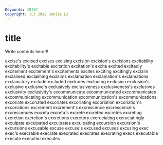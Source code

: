 ```yaml
---
Keywords: 19707
Copyright: (C) 2020 Junjie Li
---
```


# title

Write contents here!!!

excise's 
excised
excises 
excising 
excision 
excision's 
excisions 
excitability 
excitability's 
excitable 
excitation 
excitation's
excite 
excited 
excitedly 
excitement 
excitement's 
excitements 
excites 
exciting 
excitingly 
exclaim
exclaimed 
exclaiming 
exclaims 
exclamation 
exclamation's 
exclamations 
exclamatory 
exclude 
excluded 
excludes
excluding 
exclusion 
exclusion's 
exclusive 
exclusive's 
exclusively 
exclusiveness 
exclusiveness's 
exclusives 
exclusivity
exclusivity's 
excommunicate 
excommunicated 
excommunicates 
excommunicating 
excommunication 
excommunication's 
excommunications 
excoriate 
excoriated
excoriates 
excoriating 
excoriation 
excoriation's 
excoriations 
excrement 
excrement's 
excrescence 
excrescence's 
excrescences
excreta 
excreta's 
excrete 
excreted 
excretes 
excreting 
excretion 
excretion's 
excretions 
excretory
excruciating 
excruciatingly 
exculpate 
exculpated 
exculpates 
exculpating 
excursion 
excursion's 
excursions 
excusable
excuse 
excuse's 
excused 
excuses 
excusing 
exec 
exec's 
execrable 
execrate 
execrated
execrates 
execrating 
execs 
executable 
execute 
executed 
executes 
